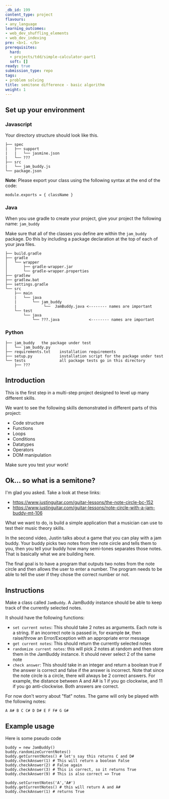```yaml
---
_db_id: 199
content_type: project
flavours:
- any_language
learning_outcomes:
- web_dev_shuffling_elements
- web_dev_indexing
pre: <b>1. </b>
prerequisites:
  hard:
  - projects/tdd/simple-calculator-part1
  soft: []
ready: true
submission_type: repo
tags:
- problem solving
title: semitone difference - basic algorithm
weight: 1
---
```


## Set up your environment

### Javascript 

Your directory structure should look like this.

```
├── spec
|   ├── support
|   |   └── jasmine.json
|   └── ???
├── src
|   └── jam_buddy.js
└── package.json
```

**Note**: Please export your class using the following syntax at the end of the code:

```
module.exports = { className }
```

### Java

When you use gradle to create your project, give your project the following name: `jam_buddy`

Make sure that all of the classes you define are within the `jam_buddy` package. Do this by including a package declaration at the top of each of your java files.


```
├── build.gradle
├── gradle
│   └── wrapper
│       ├── gradle-wrapper.jar
│       └── gradle-wrapper.properties
├── gradlew
├── gradlew.bat
├── settings.gradle
└── src
    ├── main
    |   └── java
    |       └── jam_buddy
    |            └──  JamBuddy.java <-------- names are important
    └── test
        └── java
            └── ???.java             <-------- names are important
```

### Python

```
├── jam_buddy   the package under test
│   └── jam_buddy.py
├── requirements.txt    installation requirements
├── setup.py            installation script for the package under test
└── tests               all package tests go in this directory
    ├── ???

```

## Introduction

This is the first step in a multi-step project designed to level up many different skills.

We want to see the following skills demonstrated in different parts of this project:

- Code structure
- Functions
- Loops
- Conditions
- Datatypes
- Operators
- DOM manipulation

Make sure you test your work!

## Ok... so what is a semitone? 

I'm glad you asked. Take a look at these links:

- https://www.justinguitar.com/guitar-lessons/the-note-circle-bc-152
- https://www.justinguitar.com/guitar-lessons/note-circle-with-a-jam-buddy-mt-106

What we want to do, is build a simple application that a musician can use to test their music theory skills.

In the second video, Justin talks about a game that you can play with a jam buddy. Your buddy picks two notes from the note circle and tells them to you, then you tell your buddy how many semi-tones separates those notes. That is basically what we are building here.

The final goal is to have a program that outputs two notes from the note circle and then allows the user to enter a number. The program needs to be able to tell the user if they chose the correct number or not.

## Instructions

Make a class called `JamBuddy`. A JamBuddy instance should be able to keep track of the currently selected notes. 

It should have the following functions:

- `set current notes`: This should take 2 notes as arguments. Each note is a string. If an incorrect note is passed in, for example `B#`, then raise/throw an Error/Exception with an appropriate error message
- `get current notes`: This should return the currently selected notes 
- `randomize current notes`: this will pick 2 notes at random and then store them in the JamBuddy instance. It should never select 2 of the same note
- `check answer`: This should take in an integer and return a boolean true if the answer is correct and false if the answer is incorrect.  Note that since the note circle is a circle, there will always be 2 correct answers. For example, the distance between A and A# is 1 if you go clockwise, and 11 if you go anti-clockwise. Both answers are correct.

For now don't worry about "flat" notes. The game will only be played with the following notes:

```
A A# B C C# D D# E F F# G G#
```

## Example usage

Here is some pseudo code 

```
buddy = new JamBuddy()
buddy.randomizeCurrentNotes()
buddy.getCurrentNotes() # let's say this returns C and D#
buddy.checkAnswer(1) # This will return a boolean False
buddy.checkAnswer(2) # False again
buddy.checkAnswer(3) # This is correct, so it returns True
buddy.checkAnswer(9) # This is also correct => True

buddy.setCurrentNotes('A','A#')
buddy.getCurrentNotes() # this will return A and A# 
buddy.checkAnswer(1) # returns True 
```